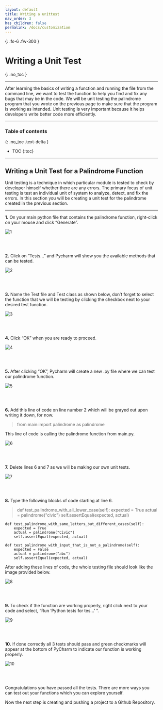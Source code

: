 ```yaml
---
layout: default
title: Writing a unittest
nav_order: 3
has_children: false
permalink: /docs/customization
---
```


{: .fs-6 .fw-300 }

# Writing a Unit Test 
{: .no_toc }

---

After learning the basics of writing a function and running the file from the command line, we want to test the function to help you find and fix any bugs that may be in the code. We will be unit testing the palindrome program that you wrote on the previous page to make sure that the program is working as intended. Unit testing is very important because it helps developers write better code more efficiently. 

---

### Table of contents
{: .no_toc .text-delta }
* TOC
{:toc}

---

## Writing a Unit Test for a Palindrome Function

Unit testing is a technique in which particular module is tested to check by developer himself whether there are any errors. The primary focus of unit testing is test an individual unit of system to analyze, detect, and fix the errors. In this section you will be creating a unit test for the palindrome created in the previous section.

---

**1.** On your main python file that contains the palindrome function, right-click on your mouse and click “Generate”.

![1](https://user-images.githubusercontent.com/18428358/161939376-e2bb3191-e70e-4395-b59a-6fb71230c662.png?raw=true)

<br />
<br />

**2.** Click on “Tests…” and Pycharm will show you the available methods that can be tested.

![2](https://user-images.githubusercontent.com/18428358/161939618-60558062-ed5c-42e4-bc25-c2a5085ca7c1.png?raw=true)

<br />
<br />

**3.** Name the Test file and Test class as shown below, don’t forget to select the function that we will be testing by clicking the checkbox next to your desired test function. 

![3](https://user-images.githubusercontent.com/18428358/161940229-4772a175-9f35-4671-8e0d-8c7040e0f745.png?raw=true)

<br />
<br />

**4.** Click “OK” when you are ready to proceed. 

![4](https://user-images.githubusercontent.com/18428358/161940647-46c14c4e-cb9c-45cd-a8d9-dc89994568e5.png?raw=true)

<br />
<br />

**5.** After clicking “OK”, Pycharm will create a new .py file where we can test our palindrome function. 

![5](https://user-images.githubusercontent.com/18428358/161940828-542749aa-6e72-4895-af7f-eca1702ecec3.png?raw=true)

<br />
<br />

**6.** Add this line of code on line number 2 which will be grayed out upon writing it down, for now.

>from main import palindrome as palindrome

This line of code is calling the palindrome function from main.py.

![6](https://user-images.githubusercontent.com/18428358/161941225-33a89221-8e25-44c2-b682-d19fa1d242db.png?raw=true)

<br />
<br />

**7.** Delete lines 6 and 7 as we will be making our own unit tests. 

![7](https://user-images.githubusercontent.com/18428358/161941664-56db6352-e051-47d6-94e4-f01fb7978a65.png?raw=true)

<br />
<br />

**8.** Type the following blocks of code starting at line 6.

>def test_palindrome_with_all_lower_case(self):
        expected = True
        actual = palindrome("civic")
        self.assertEqual(expected, actual)

    def test_palindrome_with_same_letters_but_different_cases(self):
        expected = True
        actual = palindrome("Civic")
        self.assertEqual(expected, actual)

    def test_palindrome_with_input_that_is_not_a_palindrome(self):
        expected = False
        actual = palindrome("abc")
        self.assertEqual(expected, actual)
        
After adding these lines of code, the whole testing file should look like the image provided below.

![8](https://user-images.githubusercontent.com/18428358/161942196-25f598df-5d08-4647-a8cf-c55841ba64c8.png?raw=true)

<br />
<br />

**9.** To check if the function are working properly, right click next to your code and select, “Run ‘Python tests for tes…’ ”. 

![9](https://user-images.githubusercontent.com/18428358/161943842-93177f0f-9f43-415f-b7dd-df57fa24bcef.png?raw=true)

<br />
<br />

**10.** If done correctly all 3 tests should pass and green checkmarks will appear at the bottom of PyCharm to indicate our function is working properly. 

![10](https://user-images.githubusercontent.com/18428358/161944517-395a072f-63cc-447a-8148-aa4aa28f2e63.png?raw=true)

<br />
<br />

Congratulations you have passed all the tests. There are more ways you can test out your functions which you can explore yourself. 

Now the next step is creating and pushing a project to a Github Repository.
